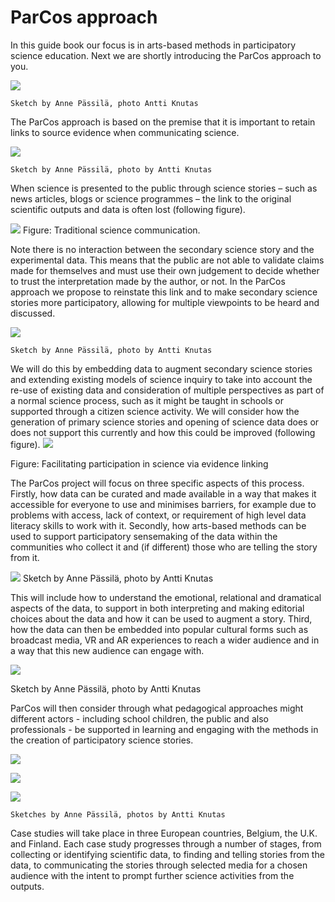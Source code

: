 # ParCos approach

In this guide book our focus is in arts-based methods in participatory science education. Next we are shortly introducing the ParCos approach to you.

![](https://parcos-project.eu/wp-content/uploads/2022/06/Approach1.jpg)

    Sketch by Anne Pässilä, photo Antti Knutas

The ParCos approach is based on the premise that it is important to retain links to source evidence  when communicating science.

![](https://parcos-project.eu/wp-content/uploads/2022/06/Approach2.jpg)

    Sketch by Anne Pässilä, photo by Antti Knutas
When science is presented to the public through science stories – such as news articles, blogs or science programmes – the link to the original scientific outputs and data is often lost (following figure). 

![](https://parcos-project.eu/wp-content/uploads/2022/06/Approach3.png)
 Figure: Traditional science communication.

Note there is no interaction between the secondary science story and the experimental data. This means that the public are not able to validate claims made for themselves and must use their own judgement to decide whether to trust the interpretation made by the author, or not. In the ParCos approach we propose to reinstate this link and to make secondary science stories more participatory, allowing for multiple viewpoints to be heard and discussed.

![](https://parcos-project.eu/wp-content/uploads/2022/06/Approach4.jpg)

    
    Sketch by Anne Pässilä, photo by Antti Knutas
We will do this by embedding data to augment secondary science stories and extending existing models of science inquiry to take into account the re-use of existing data and consideration of multiple perspectives as part of a normal science process, such as it might be taught in schools or supported through a citizen science activity. We will consider how the generation of primary science stories and opening of science data does or does not support this currently and how this could be improved (following figure).
![](https://parcos-project.eu/wp-content/uploads/2022/06/Approach5.png)

 Figure: Facilitating participation in science via evidence linking

The ParCos project will focus on three specific aspects of this process. Firstly, how data can be curated and made available in a way that makes it accessible for everyone to use and minimises barriers, for example due to problems with access, lack of context, or requirement of high level data literacy skills to work with it. Secondly, how arts-based methods can be used to support participatory sensemaking of the data within the communities who collect it and (if different) those who are telling the story from it. 

![](https://parcos-project.eu/wp-content/uploads/2022/06/Approach6.jpg)
    Sketch by Anne Pässilä, photo by Antti Knutas

This will include how to understand the emotional, relational and dramatical aspects of the data, to support in both interpreting and making editorial choices about the data and how it can be used to augment a story. Third, how the data can then be embedded into popular cultural forms such as broadcast media, VR and AR experiences to reach a wider audience and in a way that this new audience can engage with.

![](https://parcos-project.eu/wp-content/uploads/2022/06/Approach7.jpg)

Sketch by Anne Pässilä, photo by Antti Knutas

ParCos will then consider through what pedagogical approaches might different actors - including school children, the public and also professionals - be supported in learning and engaging with the methods in the creation of participatory science stories.

![](https://parcos-project.eu/wp-content/uploads/2022/06/Approach8.jpg)

![](https://parcos-project.eu/wp-content/uploads/2022/06/Approach9.jpg)

![](https://parcos-project.eu/wp-content/uploads/2022/06/Approach10.jpg)



    Sketches by Anne Pässilä, photos by Antti Knutas
Case studies will take place in three European countries, Belgium, the U.K. and Finland. Each case study progresses through a number of stages, from collecting or identifying scientific data, to finding and telling stories from the data, to communicating the stories through selected media for a chosen audience with the intent to prompt further science activities from the outputs. 
